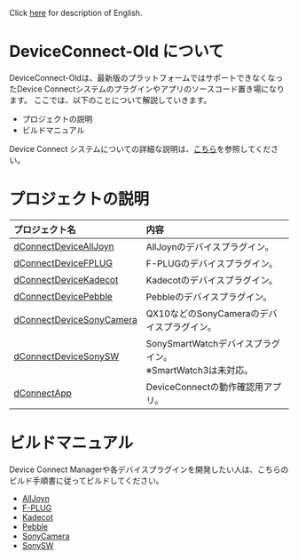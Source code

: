 Click [here](readme.en.md) for description of English.

# DeviceConnect-Old について
DeviceConnect-Oldは、最新版のプラットフォームではサポートできなくなったDevice Connectシステムのプラグインやアプリのソースコード置き場になります。
ここでは、以下のことについて解説していきます。

* プロジェクトの説明
* ビルドマニュアル

Device Connect システムについての詳細な説明は、[こちら](https://github.com/DeviceConnect/DeviceConnect-Docs/wiki)を参照してください。


# プロジェクトの説明
| プロジェクト名|内容  |
|:-----------|:---------|
|[dConnectDeviceAllJoyn](Android/dConnectDeviceAllJoyn)|AllJoynのデバイスプラグイン。|
|[dConnectDeviceFPLUG](Android/dConnectDeviceFPLUG)|F-PLUGのデバイスプラグイン。|
|[dConnectDeviceKadecot](Android/dConnectDeviceKadecot)|Kadecotのデバイスプラグイン。|
|[dConnectDevicePebble](Android/dConnectDevicePebble)|Pebbleのデバイスプラグイン。|
|[dConnectDeviceSonyCamera](Android/dConnectDeviceSonyCamera)|QX10などのSonyCameraのデバイスプラグイン。|
|[dConnectDeviceSonySW](Android/dConnectDeviceSonySW)|SonySmartWatchデバイスプラグイン。<br>※SmartWatch3は未対応。|
|[dConnectApp](Android/dConnectApp)| DeviceConnectの動作確認用アプリ。|



# ビルドマニュアル
Device Connect Managerや各デバイスプラグインを開発したい人は、こちらのビルド手順書に従ってビルドしてください。

* [AllJoyn](https://github.com/DeviceConnect/DeviceConnect-Old/wiki/AllJoyn-Build)
* [F-PLUG](https://github.com/DeviceConnect/DeviceConnect-Old/wiki/F-PLUG-Build)
* [Kadecot](https://github.com/DeviceConnect/DeviceConnect-Old/wiki/Kadecot-Build)
* [Pebble](https://github.com/DeviceConnect/DeviceConnect-Old/wiki/Pebble-Build)
* [SonyCamera](https://github.com/DeviceConnect/DeviceConnect-Old/wiki/SonyCamera-Build)
* [SonySW](https://github.com/DeviceConnect/DeviceConnect-Old/wiki/SonySW-Build)
